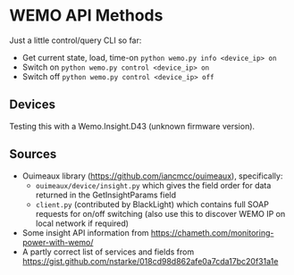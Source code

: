 
# WEMO API Methods

Just a little control/query CLI so far:

* Get current state, load, time-on  `python wemo.py info <device_ip> on`
* Switch on `python wemo.py control <device_ip> on`
* Switch off `python wemo.py control <device_ip> off`

## Devices

Testing this with a Wemo.Insight.D43 (unknown firmware version).

## Sources

* Ouimeaux library (https://github.com/iancmcc/ouimeaux), specifically:
    * `ouimeaux/device/insight.py` which gives the field order for data returned in the GetInsightParams field
    * `client.py` (contributed by BlackLight) which contains full SOAP requests for on/off switching (also use this to discover WEMO IP on local network if required)
* Some insight API information from https://chameth.com/monitoring-power-with-wemo/
* A partly correct list of services and fields from https://gist.github.com/nstarke/018cd98d862afe0a7cda17bc20f31a1e
